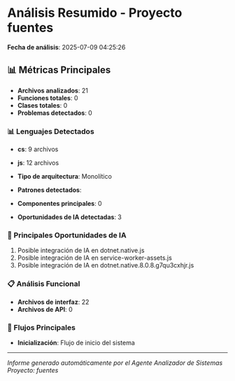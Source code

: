 # Análisis Resumido - Proyecto fuentes

**Fecha de análisis**: 2025-07-09 04:25:26

## 📊 Métricas Principales

- **Archivos analizados**: 21
- **Funciones totales**: 0
- **Clases totales**: 0
- **Problemas detectados**: 0

### 📊 Lenguajes Detectados

- **cs**: 9 archivos
- **js**: 12 archivos

- **Tipo de arquitectura**: Monolítico
- **Patrones detectados**: 
- **Componentes principales**: 0

- **Oportunidades de IA detectadas**: 3

### 🤖 Principales Oportunidades de IA

1. Posible integración de IA en dotnet.native.js
2. Posible integración de IA en service-worker-assets.js
3. Posible integración de IA en dotnet.native.8.0.8.g7qu3cxhjr.js

### 📋 Análisis Funcional

- **Archivos de interfaz**: 22
- **Archivos de API**: 0

### 🔄 Flujos Principales

- **Inicialización**: Flujo de inicio del sistema

---
*Informe generado automáticamente por el Agente Analizador de Sistemas*
*Proyecto: fuentes*
